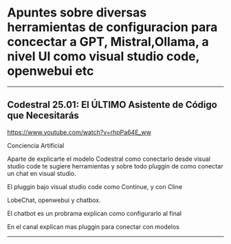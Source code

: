 # Apuntes sobre diversas herramientas de configuracion para concectar a GPT, Mistral,Ollama, a nivel UI como visual studio code, openwebui etc


---

## Codestral 25.01: El ÚLTIMO Asistente de Código que Necesitarás

https://www.youtube.com/watch?v=rhpPa64E_ww

Conciencia Artificial

Aparte de explicarte el modelo Codestral como conectarlo desde visual studio code te sugiere herramientas y sobre todo pluggin de como conectar un chat en visual studio.

El pluggin bajo visual studio code como Continue, y con Cline

LobeChat, openwebui y chatbox.

El chatbot es un probrama explican como configurarlo al final

En el canal explican mas pluggin para conectar con modelos





---


